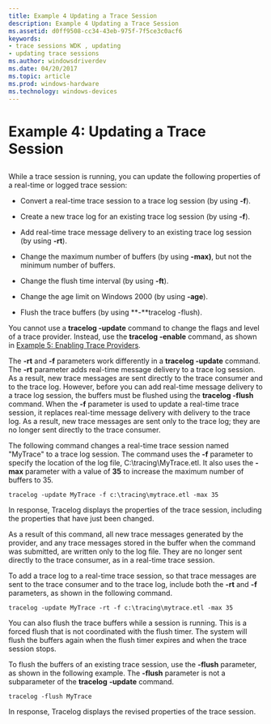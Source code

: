 ```yaml
---
title: Example 4 Updating a Trace Session
description: Example 4 Updating a Trace Session
ms.assetid: d0ff9508-cc34-43eb-975f-7f5ce3c0acf6
keywords:
- trace sessions WDK , updating
- updating trace sessions
ms.author: windowsdriverdev
ms.date: 04/20/2017
ms.topic: article
ms.prod: windows-hardware
ms.technology: windows-devices
---
```


# Example 4: Updating a Trace Session


## <span id="ddk_updating_a_trace_session_tools"></span><span id="DDK_UPDATING_A_TRACE_SESSION_TOOLS"></span>


While a trace session is running, you can update the following properties of a real-time or logged trace session:

-   Convert a real-time trace session to a trace log session (by using **-f**).

-   Create a new trace log for an existing trace log session (by using **-f**).

-   Add real-time trace message delivery to an existing trace log session (by using **-rt**).

-   Change the maximum number of buffers (by using **-max)**, but not the minimum number of buffers.

-   Change the flush time interval (by using **-ft**).

-   Change the age limit on Windows 2000 (by using **-age**).

-   Flush the trace buffers (by using **-**tracelog -flush).

You cannot use a **tracelog -update** command to change the flags and level of a trace provider. Instead, use the **tracelog -enable** command, as shown in [Example 5: Enabling Trace Providers](example-5--enabling-trace-providers.md).

The **-rt** and **-f** parameters work differently in a **tracelog -update** command. The **-rt** parameter adds real-time message delivery to a trace log session. As a result, new trace messages are sent directly to the trace consumer and to the trace log. However, before you can add real-time message delivery to a trace log session, the buffers must be flushed using the **tracelog -flush** command. When the **-f** parameter is used to update a real-time trace session, it replaces real-time message delivery with delivery to the trace log. As a result, new trace messages are sent only to the trace log; they are no longer sent directly to the trace consumer.

The following command changes a real-time trace session named "MyTrace" to a trace log session. The command uses the **-f** parameter to specify the location of the log file, C:\\tracing\\MyTrace.etl. It also uses the **-max** parameter with a value of **35** to increase the maximum number of buffers to 35.

```
tracelog -update MyTrace -f c:\tracing\mytrace.etl -max 35
```

In response, Tracelog displays the properties of the trace session, including the properties that have just been changed.

As a result of this command, all new trace messages generated by the provider, and any trace messages stored in the buffer when the command was submitted, are written only to the log file. They are no longer sent directly to the trace consumer, as in a real-time trace session.

To add a trace log to a real-time trace session, so that trace messages are sent to the trace consumer and to the trace log, include both the **-rt** and **-f** parameters, as shown in the following command.

```
tracelog -update MyTrace -rt -f c:\tracing\mytrace.etl -max 35
```

You can also flush the trace buffers while a session is running. This is a forced flush that is not coordinated with the flush timer. The system will flush the buffers again when the flush timer expires and when the trace session stops.

To flush the buffers of an existing trace session, use the **-flush** parameter, as shown in the following example. The **-flush** parameter is not a subparameter of the **tracelog** **-update** command.

```
tracelog -flush MyTrace
```

In response, Tracelog displays the revised properties of the trace session.

 

 





